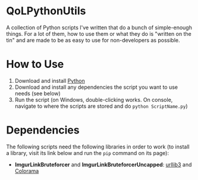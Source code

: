 # QoLPythonUtils
A collection of Python scripts I've written that do a bunch of simple-enough things. For a lot of them, how to use them or what they do is "written on the tin" and are made to be as easy to use for non-developers as possible.

# How to Use
1. Download and install [Python](https://www.python.org/downloads/)
2. Download and install any dependencies the script you want to use needs (see below)
3. Run the script (on Windows, double-clicking works. On console, navigate to where the scripts are stored and do `python ScriptName.py`)

# Dependencies
The following scripts need the following libraries in order to work (to install a library, visit its link below and run the `pip` command on its page):

- **ImgurLinkBruteforcer** and **ImgurLinkBruteforcerUncapped**: [urllib3](https://pypi.org/project/urllib3/) and [Colorama](https://pypi.org/project/colorama/)
